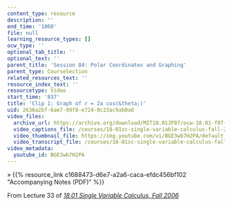 ```yaml
---
content_type: resource
description: ''
end_time: '1060'
file: null
learning_resource_types: []
ocw_type: ''
optional_tab_title: ''
optional_text: ''
parent_title: 'Session 84: Polar Coordinates and Graphing'
parent_type: CourseSection
related_resources_text: ''
resource_index_text: ''
resourcetype: Video
start_time: '837'
title: 'Clip 1: Graph of r = 2a cos(&theta;)'
uid: 2636a2bf-6ae7-99f8-e724-0c23ac9ab0ad
video_files:
  archive_url: https://archive.org/download/MIT18.01JF07/ocw-18.01-f07-lec33_300k.mp4
  video_captions_file: /courses/18-01sc-single-variable-calculus-fall-2010/5cf42e83dcc25fb6aeaa66f16dc7e9c4_BGE3wb7H2PA.vtt
  video_thumbnail_file: https://img.youtube.com/vi/BGE3wb7H2PA/default.jpg
  video_transcript_file: /courses/18-01sc-single-variable-calculus-fall-2010/966e2c3131ed8a61d66b50a4171f8e7e_BGE3wb7H2PA.pdf
video_metadata:
  youtube_id: BGE3wb7H2PA
---
```


» {{% resource_link c1688473-d6e7-a2a6-caca-efdc456bf102 "Accompanying Notes (PDF)" %}}

From Lecture 33 of [_18.01 Single Variable Calculus, Fall 2006_](/courses/18-01-single-variable-calculus-fall-2006/video_galleries/video-lectures)



